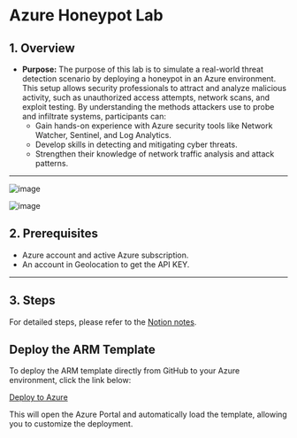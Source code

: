 # Azure Honeypot Lab

## 1. Overview

- **Purpose:** The purpose of this lab is to simulate a real-world threat detection scenario by deploying a honeypot in an Azure environment. This setup allows security professionals to attract and analyze malicious activity, such as unauthorized access attempts, network scans, and exploit testing. By understanding the methods attackers use to probe and infiltrate systems, participants can:
  - Gain hands-on experience with Azure security tools like Network Watcher, Sentinel, and Log Analytics.
  - Develop skills in detecting and mitigating cyber threats.
  - Strengthen their knowledge of network traffic analysis and attack patterns.
---

![image](https://github.com/user-attachments/assets/1a1c73b0-8a07-459d-9993-221162812b81)

![image](https://github.com/user-attachments/assets/3b2e5524-92be-48b1-94cf-a2a350f2d641)


## 2. Prerequisites

- Azure account and active Azure subscription.
- An account in Geolocation to get the API KEY.

---

## 3. Steps

For detailed steps, please refer to the [Notion notes](https://www.notion.so/Azure-Honeypot-Lab-1629aac6d38a80ada7f1c462f8745f92?showMoveTo=true&saveParent=true).


## Deploy the ARM Template

To deploy the ARM template directly from GitHub to your Azure environment, click the link below:

[Deploy to Azure](https://portal.azure.com/#create/Microsoft.Template/uri/https://raw.githubusercontent.com/Carlos2002234/Azure-Honeypot-Lab/refs/heads/main/template.json)

This will open the Azure Portal and automatically load the template, allowing you to customize the deployment.

